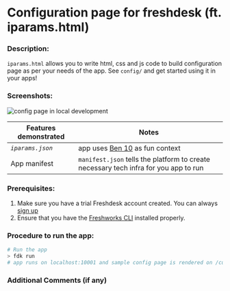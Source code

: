 # Configuration page for freshdesk (ft. iparams.html)

### Description:

`iparams.html` allows you to write html, css and js code to build configuration page as per your needs of the app. See `config/` and get started using it in your apps!

### Screenshots:

![config page in local development](./screenshots/1.png)

| Features demonstrated | Notes                                                                                |
| --------------------- | ------------------------------------------------------------------------------------ |
| _`iparams.json`_      | app uses [Ben 10](https://en.wikipedia.org/wiki/Ben_10) as fun context               |
| App manifest          | `manifest.json` tells the platform to create necessary tech infra for you app to run |

### Prerequisites:

1. Make sure you have a trial Freshdesk account created. You can always [sign up](https://freshdesk.com/signup)
2. Ensure that you have the [Freshworks CLI](https://community.developers.freshworks.com/t/what-are-the-prerequisites-to-install-the-freshworks-cli/234) installed properly.

### Procedure to run the app:

```sh
# Run the app
> fdk run
# app runs on localhost:10001 and sample config page is rendered on /custom_configs
```

### Additional Comments (if any)


